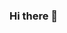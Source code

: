 ### Hi there 👋

<!--
**matheusbribeiro-dev/matheusbribeiro-dev** is a ✨ _special_ ✨ repository because its `README.md` (this file) appears on your GitHub profile.

![welcome](welcome-github.png)

Here are some ideas to get you started:

- 🔭 I’m currently working on ...
- 🌱 I’m currently learning ...
- 👯 I’m looking to collaborate on ...
- 🤔 I’m looking for help with ...
- 💬 Ask me about ...
- 📫 How to reach me: ...
- 😄 Pronouns: ...
- ⚡ Fun fact: ...
-->

